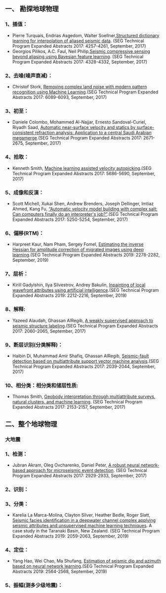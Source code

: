 ## 一、	勘探地球物理<br>
### 1、插值：<br>
* Pierre Turquais, Endrias Asgedom, Walter Soellner,[Structured dictionary learning for interpolation of aliased seismic data](https://library.seg.org/doi/10.1190/segam2017-17670290.1). (SEG Technical Program Expanded Abstracts 2017: 4257-4261, September, 2017) <br>
* Georgios Pilikos, A.C. Faul, Neil Philip,[Seismic compressive sensing beyond aliasing using Bayesian feature learning](https://library.seg.org/doi/10.1190/segam2017-17558742.1). (SEG Technical Program Expanded Abstracts 2017: 4328-4332, September, 2017) <br>




















### 2、去噪(噪声衰减)：<br>
* Christof Stork, [Removing complex land noise with modern pattern recognition using Machine Learning](https://library.seg.org/doi/10.1190/segam2017-w19-03.1).(SEG Technical Program Expanded Abstracts 2017: 6089-6093, September, 2017) <br>

### 3、初至：<br>
* Daniele Colombo, Mohammed Al-Najjar, Ernesto Sandoval-Curiel, Riyadh Saad, [Automatic near-surface velocity and statics by surface-consistent refraction analysis: Application to a central Saudi Arabian megamerge](https://library.seg.org/doi/10.1190/segam2017-17557867.1).(SEG Technical Program Expanded Abstracts 2017: 2671-2675, September, 2017) <br>

### 4、拾取：<br>
* Kenneth Smith, [Machine learning assisted velocity autopicking](https://library.seg.org/doi/10.1190/segam2017-17684719.1).(SEG Technical Program Expanded Abstracts 2017: 5686-5690, September, 2017) <br>

### 5、成像和反演：<br>
* Scott Michell, Xukai Shen, Andrew Brenders, Joseph Dellinger, Imtiaz Ahmed, Kang Fu, [“Automatic velocity model building with complex salt: Can computers finally do an interpreter's job?”](https://library.seg.org/doi/10.1190/segam2017-17778443.1).(SEG Technical Program Expanded Abstracts 2017: 5250-5254, September, 2017) <br>

### 6、偏移(RTM)：<br>
* Harpreet Kaur, Nam Pham, Sergey Fomel, [Estimating the inverse Hessian for amplitude correction of migrated images using deep learning](https://library.seg.org/doi/10.1190/segam2019-3207296.1).(SEG Technical Program Expanded Abstracts 2019: 2278-2282, September, 2019) <br>

### 7、层析：<br>
* Kirill Gadylshin, Ilya Silvestrov, Andrey Bakulin, [Inpainting of local wavefront attributes using artificial intelligence](https://library.seg.org/doi/10.1190/segam2019-3214642.1).(SEG Technical Program Expanded Abstracts 2019: 2212-2216, September, 2019) <br>

### 8、解释:<br>
* Yazeed Alaudah, Ghassan AlRegib, [A weakly supervised approach to seismic structure labeling](https://library.seg.org/doi/10.1190/segam2017-17793533.1).(SEG Technical Program Expanded Abstracts 2017: 2060-2065, September, 2017) <br>

### 9、断层识别(分类解释)：<br>
* Haibin Di, Muhammad Amir Shafiq, Ghassan AlRegib, [Seismic-fault detection based on multiattribute support vector machine analysis](https://library.seg.org/doi/10.1190/segam2017-17748277.1).(SEG Technical Program Expanded Abstracts 2017: 2039-2044, September, 2017) <br>

### 10、相分类：相分类和储层性质:<br>
* Thomas Smith, [Geobody interpretation through multiattribute surveys, natural clusters, and machine learning](https://library.seg.org/doi/10.1190/segam2017-17790202.1). (SEG Technical Program Expanded Abstracts 2017: 2153-2157, September, 2017) <br>

## 二、整个地球物理<br>
### 大地震<br>
### 1、检测：<br>
* Jubran Akram, Oleg Ovcharenko, Daniel Peter, [A robust neural network-based approach for microseismic event detection](https://library.seg.org/doi/10.1190/segam2017-17761195.1). (SEG Technical Program Expanded Abstracts 2017: 2929-2933, September, 2017) <br>

### 2、识别：<br>


### 3、分类：<br>
*	Karelia La Marca-Molina, Clayton Silver, Heather Bedle, Roger Slatt, [Seismic facies identification in a deepwater channel complex applying seismic attributes and unsupervised machine learning techniques](https://library.seg.org/doi/10.1190/segam2019-3216705.1). A case study in the Taranaki Basin, New Zealand. (SEG Technical Program Expanded Abstracts 2019: 2059-2063, September, 2019) <br>

### 4、定位：<br>
* Yang Hao, Wei Chao, Ma Shufang, [Estimation of seismic dip and azimuth based on neural network learning](https://library.seg.org/doi/10.1190/segam2019-3215983.1).(SEG Technical Program Expanded Abstracts 2019: 2564-2568, September, 2019) <br>

### 5、振幅(测多少级地震)：<br>
